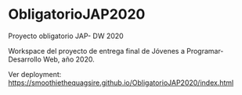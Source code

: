 # ObligatorioJAP2020
Proyecto obligatorio JAP- DW 2020

Workspace del proyecto de entrega final de Jóvenes a Programar- Desarrollo Web, año 2020.

Ver deployment:
https://smoothiethequagsire.github.io/ObligatorioJAP2020/index.html

